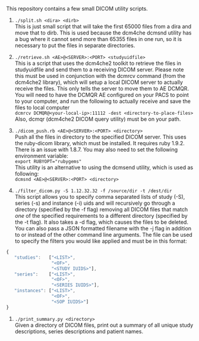 This repository contains a few small DICOM utility scripts.

1. `./split.sh <dira> <dirb>` <br>
This is just small script that will take the first 65000 files
from a dira and move that to dirb. This is used because the dcm4che
dcmsnd utility has a bug where it cannot send more than 65355 files in
one run, so it is necessary to put the files in separate directories.


1. `./retrieve.sh <AE>@<SERVER>:<PORT> <studyuidfile>` <br>
This is a script that uses the dcm4che2 toolkit to retrieve the files
in studyuidfile and send them to a receiving DICOM server. Please note this must be used in conjunction with the dcmrcv command (from the dcm4che2 library), which will setup a local DICOM server to actually receive the files. This only tells the server to move them to AE DCMQR. You will need to have the DCMQR AE configured on your PACS to point to your computer, and run the following to actually receive and save the files to local computer </br>
```dcmrcv DCMQR@<your-local-ip>:11112 -dest <directory-to-place-files>``` <br>
Also, dcmqr (dcm4che2 DICOM query utility) must be on your path. 

1. `./dicom_push.rb <AE>@<SERVER>:<PORT> <directory>` <br>
Push all the files in directory to the specified DICOM server. This uses the ruby-dicom library, which must be installed. It requires ruby 1.9.2.
There is an issue with 1.8.7. You may also need to set the following environment variable:<br>
```export RUBYOPT="rubygems"```<br>
This utility is an alternative to using the dcmsend utility, which is used as following:<br>
```dcmsnd <AE>@<SERVER>:<PORT> <directory>```

1. `./filter_dicom.py -S 1.12.32.32 -f /source/dir -t /dest/dir` <br>
This script allows you to specify comma separated lists of study (-S), series (-s) and instance (-i) uids and will recursively go through a directory (specified by the -f flag) removing all DICOM files that match _one_ of the specified requirements to a different directory (specified by the -t flag). It also takes a -d flag, which causes the files to be deleted. You can also pass a JSON formatted filename with the -j flag in addition to or instead of the other command line arguments. The file can be used to specify the filters you would like applied and must be in this format:

```javascript
{
   "studies":   ["<LIST>", 
                 "<OF>", 
                 "<STUDY IUIDS>"],
   "series":    ["<LIST>", 
                 "<OF>", 
                 "<SERIES IUIDS>"],
   "instances": ["<LIST>", 
                 "<OF>", 
                 "<SOP IUIDS>"]
}
```
1. `./print_summary.py <directory>` <br>
Given a directory of DICOM files, print out a summary of all unique study descriptions, series descriptions and patient names.


